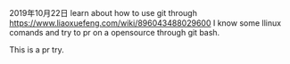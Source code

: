 2019年10月22日
learn about how to use git through 
https://www.liaoxuefeng.com/wiki/896043488029600
I know some llinux comands and try to pr on a opensource through git bash.

This is a pr try.
 
